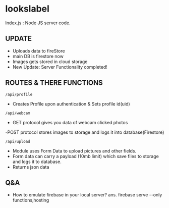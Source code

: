 # lookslabel

Index.js : Node JS server code.


## UPDATE

- Uploads data to fireStore
- main DB is firestore now
- Images gets stored in cloud storage
- New Update: Server Functionality completed!

## ROUTES & THERE FUNCTIONS

`/api/profile` 
- Creates Profile upon authentication &  Sets profile id(uid)

`/api/webcam`
 - GET protocol gives you data of webcam clicked photos

-POST protocol stores images to storage and logs it into database(Firestore)

`/api/upload` 
- Module uses Form Data to upload pictures and other fields.
- Form data can carry a payload (10mb limit) which save files to storage and logs it to database.
- Returns json data 
  
## Q&A
- How to emulate firebase in your local server?
ans. firebase serve --only functions,hosting
